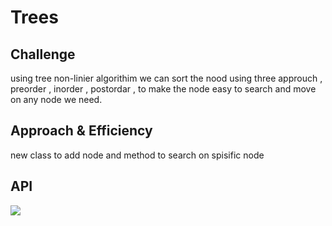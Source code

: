 # Trees

## Challenge
using tree non-linier algorithim we can sort the nood using three approuch , preorder , inorder , postordar , to make the node easy to search and move on any node we need.


## Approach & Efficiency
new class to add node and method to search on spisific node 
## API
<!-- Description of each method publicly available in each of your trees -->
![](https://algs4.cs.princeton.edu/32bst/images/bst-search.png)
